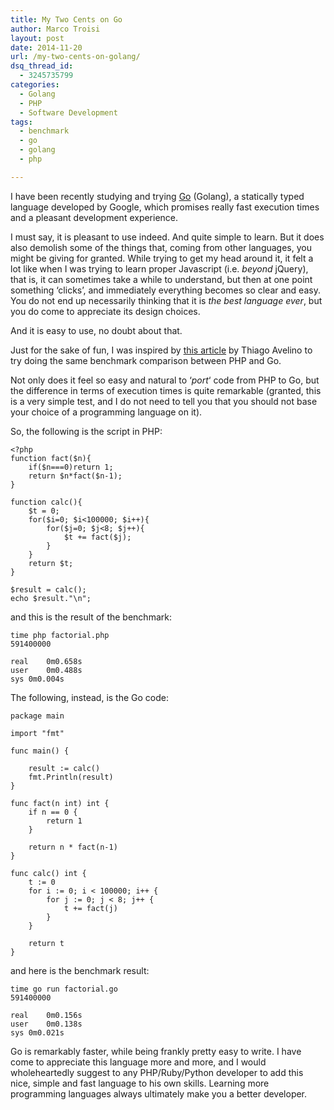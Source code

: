 ```yaml
---
title: My Two Cents on Go
author: Marco Troisi
layout: post
date: 2014-11-20
url: /my-two-cents-on-golang/
dsq_thread_id:
  - 3245735799
categories:
  - Golang
  - PHP
  - Software Development
tags:
  - benchmark
  - go
  - golang
  - php

---
```

I have been recently studying and trying [Go][1] (Golang), a statically typed language developed by Google, which promises really fast execution times and a pleasant development experience.

I must say, it is pleasant to use indeed. And quite simple to learn. But it does also demolish some of the things that, coming from other languages, you might be giving for granted. While trying to get my head around it, it felt a lot like when I was trying to learn proper Javascript (i.e. _beyond_ jQuery), that is, it can sometimes take a while to understand, but then at one point something &#8216;clicks&#8217;, and immediately everything becomes so clear and easy. You do not end up necessarily thinking that it is _the best language ever_, but you do come to appreciate its design choices. <!--more-->

And it is easy to use, no doubt about that.

Just for the sake of fun, I was inspired by [this article][2] by Thiago Avelino to try doing the same benchmark comparison between PHP and Go.

Not only does it feel so easy and natural to &#8216;_port_&#8216; code from PHP to Go, but the difference in terms of execution times is quite remarkable (granted, this is a very simple test, and I do not need to tell you that you should not base your choice of a programming language on it).

So, the following is the script in PHP:

    <?php
    function fact($n){ 
        if($n===0)return 1;
        return $n*fact($n-1);
    }
    
    function calc(){
        $t = 0;
        for($i=0; $i<100000; $i++){
            for($j=0; $j<8; $j++){
                $t += fact($j);
            }
        }
        return $t; 
    }
    
    $result = calc();
    echo $result."\n";
    

and this is the result of the benchmark:

    time php factorial.php 
    591400000
    
    real    0m0.658s
    user    0m0.488s
    sys 0m0.004s
    

The following, instead, is the Go code:

    package main
    
    import "fmt"
    
    func main() {
    
        result := calc()
        fmt.Println(result)
    }
    
    func fact(n int) int {
        if n == 0 {
            return 1
        }
    
        return n * fact(n-1)
    }
    
    func calc() int {
        t := 0
        for i := 0; i < 100000; i++ {
            for j := 0; j < 8; j++ {
                t += fact(j)
            }
        }
    
        return t
    }
    

and here is the benchmark result:

    time go run factorial.go
    591400000
    
    real    0m0.156s
    user    0m0.138s
    sys 0m0.021s
    

Go is remarkably faster, while being frankly pretty easy to write. I have come to appreciate this language more and more, and I would wholeheartedly suggest to any PHP/Ruby/Python developer to add this nice, simple and fast language to his own skills. Learning more programming languages always ultimately make you a better developer.

 [1]: http://www.golang.org
 [2]: http://avelino.xxx/2014/03/golang-c-and-python-the-benchmark-time